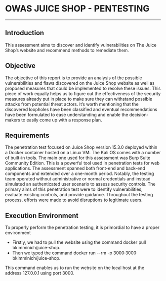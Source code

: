 # OWAS JUICE SHOP - PENTESTING
---
## Introduction
This assessment aims to discover and identify vulnerabilities on The Juice Shop’s website and recommend methods to remediate them.

## Objective
The objective of this report is to provide an analysis of the possible vulnerabilities and flaws discovered on the Juice Shop website as well as proposed measures that could be implemented to resolve these issues. This piece of work equally helps us to figure out the effectiveness of the security measures already put in place to make sure they can withstand possible attacks from potential threat actors. It’s worth mentioning that the discovered loopholes have been classified and eventual recommendations have been formulated to ease understanding and enable the decision-makers to easily come up with a response plan.
 
## Requirements
The penetration test focused on Juice Shop version 15.3.0 deployed within a Docker container hosted on a Linux VM. The Kali OS comes with a number of built-in tools. The main one used for this assessment was Burp Suite Community Edition. This is a powerful tool used in penetration tests for web applications. The assessment spanned both front-end and back-end components and extended over a one-month period. Notably, the testing team operated without administrative or normal credentials and instead simulated an authenticated user scenario to assess security controls. The primary aims of this penetration test were to identify vulnerabilities, evaluate existing controls, and provide guidance. Throughout the testing process, efforts were made to avoid disruptions to legitimate users.

## Execution Environment
To properly perform the penetration testing, it is primordial to have a proper environment
  - Firstly, we had to pull the website using the command docker pull bkimminich/juice-shop. 
  - Then we typed the command docker run --rm -p 3000:3000 bkimminich/juice-shop. 

This command enables us to run the website on the local host at the address 127.0.0.1 using port 3000.
